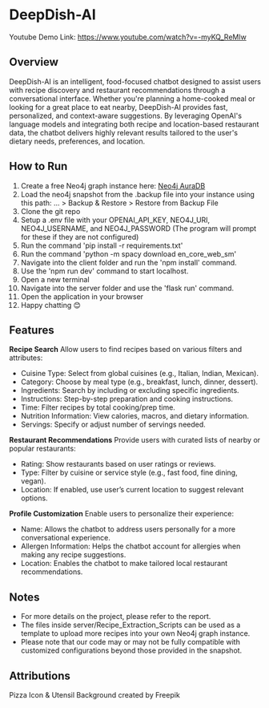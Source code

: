 # DeepDish-AI
Youtube Demo Link: https://www.youtube.com/watch?v=-myKQ_ReMlw

## Overview
DeepDish-AI is an intelligent, food-focused chatbot designed to assist users with recipe discovery and restaurant recommendations through a conversational interface. Whether you're planning a home-cooked meal or looking for a great place to eat nearby, DeepDish-AI provides fast, personalized, and context-aware suggestions.  By leveraging OpenAI's language models and integrating both recipe and location-based restaurant data, the chatbot delivers highly relevant results tailored to the user's dietary needs, preferences, and location.

## How to Run
1) Create a free Neo4j graph instance here: [Neo4j AuraDB](https://neo4j.com/docs/aura/classic/auradb/getting-started/create-database/)
2) Load the neo4j snapshot from the .backup file into your instance using this path: ... > Backup & Restore > Restore from Backup File
3) Clone the git repo
4) Setup a .env file with your OPENAI_API_KEY, NEO4J_URI, NEO4J_USERNAME, and NEO4J_PASSWORD (The program will prompt for these if they are not configured)
5) Run the command 'pip install -r requirements.txt'
6) Run the command 'python -m spacy download en_core_web_sm'
7) Navigate into the client folder and run the 'npm install' command.
8) Use the 'npm run dev' command to start localhost.
9) Open a new terminal
10) Navigate into the server folder and use the 'flask run' command.
11) Open the application in your browser
12) Happy chatting 😊

## Features
**Recipe Search**
Allow users to find recipes based on various filters and attributes:
- Cuisine Type: Select from global cuisines (e.g., Italian, Indian, Mexican).
- Category: Choose by meal type (e.g., breakfast, lunch, dinner, dessert).
- Ingredients: Search by including or excluding specific ingredients.
- Instructions: Step-by-step preparation and cooking instructions.
- Time: Filter recipes by total cooking/prep time.
- Nutrition Information: View calories, macros, and dietary information.
- Servings: Specify or adjust number of servings needed.

**Restaurant Recommendations**
Provide users with curated lists of nearby or popular restaurants:
- Rating: Show restaurants based on user ratings or reviews.
- Type: Filter by cuisine or service style (e.g., fast food, fine dining, vegan).
- Location: If enabled, use user’s current location to suggest relevant options.

**Profile Customization**
Enable users to personalize their experience:
- Name: Allows the chatbot to address users personally for a more conversational experience.
- Allergen Information: Helps the chatbot account for allergies when making any recipe suggestions.
- Location: Enables the chatbot to make tailored local restaurant recommendations.

## Notes
- For more details on the project, please refer to the report.
- The files inside server/Recipe_Extraction_Scripts can be used as a template to upload more recipes into your own Neo4j graph instance.
- Please note that our code may or may not be fully compatible with customized configurations beyond those provided in the snapshot.

## Attributions
Pizza Icon & Utensil Background created by Freepik
